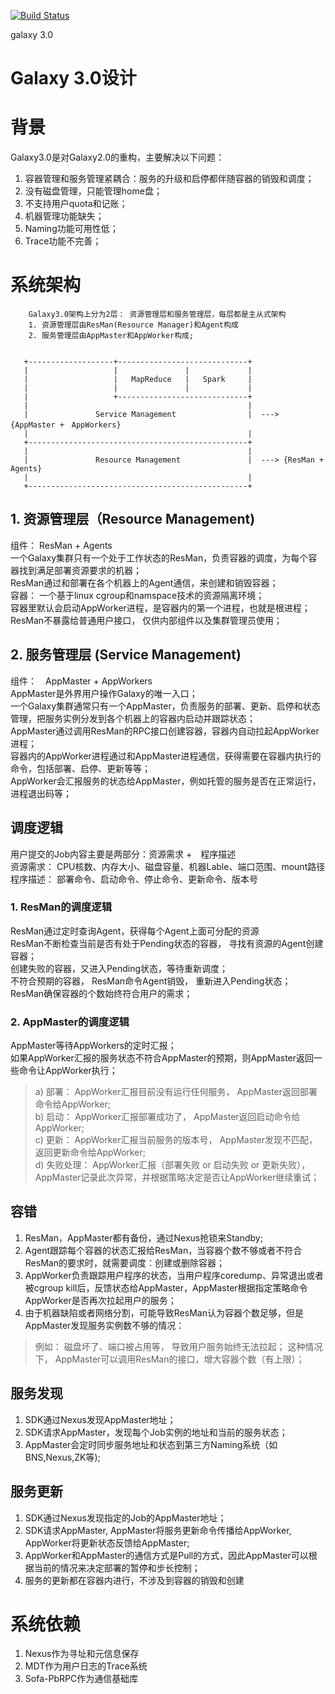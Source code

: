 [![Build Status](https://travis-ci.org/baidu/galaxy.svg?branch=galaxy3)](https://travis-ci.org/baidu/galaxy)

galaxy 3.0

Galaxy 3.0设计
=============

# 背景

Galaxy3.0是对Galaxy2.0的重构，主要解决以下问题：  

1. 容器管理和服务管理紧耦合：服务的升级和启停都伴随容器的销毁和调度；
2. 没有磁盘管理，只能管理home盘；
3. 不支持用户quota和记账；
4. 机器管理功能缺失；
5. Naming功能可用性低；
6. Trace功能不完善；

# 系统架构

        Galaxy3.0架构上分为2层： 资源管理层和服务管理层，每层都是主从式架构  
        1. 资源管理层由ResMan(Resource Manager)和Agent构成  
        2. 服务管理层由AppMaster和AppWorker构成;

 
       +-------------------+-----------------------------+
       |                   |               |             |
       |                   |   MapReduce   |   Spark     |
       |                   |               |             |
       |                   +-----------------------------+
       |                                                 |
       |               Service Management                |  ---> {AppMaster +　AppWorkers}
       |                                                 |
       +-------------------------------------------------+
       |                                                 |
       |               Resource Management               |  ---> {ResMan + Agents}
       |                                                 |
       +-------------------------------------------------+

## 1. 资源管理层（Resource Management)
组件： ResMan + Agents  
一个Galaxy集群只有一个处于工作状态的ResMan，负责容器的调度，为每个容器找到满足部署资源要求的机器；  
ResMan通过和部署在各个机器上的Agent通信，来创建和销毁容器；  
容器： 一个基于linux cgroup和namspace技术的资源隔离环境；   
容器里默认会启动AppWorker进程，是容器内的第一个进程，也就是根进程；   
ResMan不暴露给普通用户接口， 仅供内部组件以及集群管理员使用；  

## 2. 服务管理层 (Service Management)
组件：　AppMaster + AppWorkers  
AppMaster是外界用户操作Galaxy的唯一入口；  
一个Galaxy集群通常只有一个AppMaster，负责服务的部署、更新、启停和状态管理，把服务实例分发到各个机器上的容器内启动并跟踪状态；  
AppMaster通过调用ResMan的RPC接口创建容器，容器内自动拉起AppWorker进程；  
容器内的AppWorker进程通过和AppMaster进程通信，获得需要在容器内执行的命令，包括部署、启停、更新等等；  
AppWorker会汇报服务的状态给AppMaster，例如托管的服务是否在正常运行，进程退出码等；  

## 调度逻辑

用户提交的Job内容主要是两部分：资源需求 +　程序描述  
资源需求： CPU核数、内存大小、磁盘容量、机器Lable、端口范围、mount路径  
程序描述： 部署命令、启动命令、停止命令、更新命令、版本号  

### 1. ResMan的调度逻辑
ResMan通过定时查询Agent，获得每个Agent上面可分配的资源  
ResMan不断检查当前是否有处于Pending状态的容器， 寻找有资源的Agent创建容器；  
创建失败的容器，又进入Pending状态，等待重新调度；  
不符合预期的容器， ResMan命令Agent销毁， 重新进入Pending状态；  
ResMan确保容器的个数始终符合用户的需求；  

### 2. AppMaster的调度逻辑
AppMaster等待AppWorkers的定时汇报；  
如果AppWorker汇报的服务状态不符合AppMaster的预期，则AppMaster返回一些命令让AppWorker执行；  
> a) 部署： AppWorker汇报目前没有运行任何服务， AppMaster返回部署命令给AppWorker;  
> b) 启动： AppWorker汇报部署成功了， AppMaster返回启动命令给AppWorker;  
> c) 更新： AppWorker汇报当前服务的版本号， AppMaster发现不匹配， 返回更新命令给AppWorker;  
> d) 失败处理： AppWorker汇报（部署失败 or 启动失败 or 更新失败）， AppMaster记录此次异常，并根据策略决定是否让AppWorker继续重试；  

## 容错

1. ResMan，AppMaster都有备份，通过Nexus抢锁来Standby;  
2. Agent跟踪每个容器的状态汇报给ResMan，当容器个数不够或者不符合ResMan的要求时，就需要调度：创建或删除容器；  
3. AppWorker负责跟踪用户程序的状态，当用户程序coredump、异常退出或者被cgroup kill后，反馈状态给AppMaster，AppMaster根据指定策略命令AppWorker是否再次拉起用户的服务； 
4. 由于机器缺陷或者网络分割，可能导致ResMan认为容器个数足够，但是AppMaster发现服务实例数不够的情况：  
>   例如： 磁盘坏了、端口被占用等， 导致用户服务始终无法拉起；
>   这种情况下， AppMaster可以调用ResMan的接口，增大容器个数（有上限）；

## 服务发现
1. SDK通过Nexus发现AppMaster地址；  
2. SDK请求AppMaster，发现每个Job实例的地址和当前的服务状态；  
3. AppMaster会定时同步服务地址和状态到第三方Naming系统（如BNS,Nexus,ZK等);  

## 服务更新
1. SDK通过Nexus发现指定的Job的AppMaster地址；  
2. SDK请求AppMaster, AppMaster将服务更新命令传播给AppWorker, AppWorker将更新状态反馈给AppMaster;  
3. AppWorker和AppMaster的通信方式是Pull的方式，因此AppMaster可以根据当前的情况来决定部署的暂停和步长控制；  
4. 服务的更新都在容器内进行，不涉及到容器的销毁和创建  

# 系统依赖
1. Nexus作为寻址和元信息保存  
2. MDT作为用户日志的Trace系统  
3. Sofa-PbRPC作为通信基础库  

